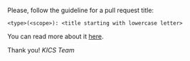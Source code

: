 Please, follow the guideline for a pull request title: 

`<type>(<scope>): <title starting with lowercase letter>`

You can read more about it [here](https://docs.kics.io/latest/CONTRIBUTING/#pull_requests).

Thank you!
*KICS Team*